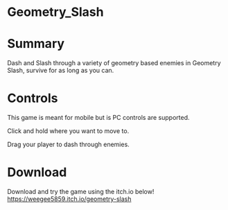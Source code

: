 # Geometry_Slash
# Summary
Dash and Slash through a variety of geometry based enemies in Geometry Slash, survive for as long as you can.
# Controls

This game is meant for mobile but is PC controls are supported.

Click and hold where you want to move to.

Drag your player to dash through enemies.
# Download
Download and try the game using the itch.io below!
https://weegee5859.itch.io/geometry-slash
